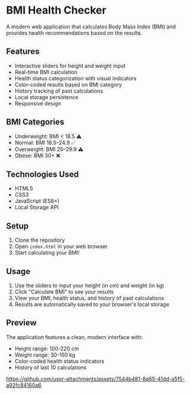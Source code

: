 # BMI Health Checker

A modern web application that calculates Body Mass Index (BMI) and provides health recommendations based on the results.

## Features

- Interactive sliders for height and weight input
- Real-time BMI calculation
- Health status categorization with visual indicators
- Color-coded results based on BMI category
- History tracking of past calculations
- Local storage persistence
- Responsive design

## BMI Categories

- Underweight: BMI < 18.5 ⚠️
- Normal: BMI 18.5–24.9 ✅
- Overweight: BMI 25–29.9 ⚠️
- Obese: BMI 30+ ❌

## Technologies Used

- HTML5
- CSS3
- JavaScript (ES6+)
- Local Storage API

## Setup

1. Clone the repository
2. Open `index.html` in your web browser
3. Start calculating your BMI!

## Usage

1. Use the sliders to input your height (in cm) and weight (in kg)
2. Click "Calculate BMI" to see your results
3. View your BMI, health status, and history of past calculations
4. Results are automatically saved to your browser's local storage

## Preview

The application features a clean, modern interface with:
- Height range: 100-220 cm
- Weight range: 30-150 kg
- Color-coded health status indicators
- History of last 10 calculations 

https://github.com/user-attachments/assets/7544b481-8a65-41dd-a5f5-a92fc84160a6


